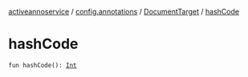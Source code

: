 [activeannoservice](../../index.md) / [config.annotations](../index.md) / [DocumentTarget](index.md) / [hashCode](./hash-code.md)

# hashCode

`fun hashCode(): `[`Int`](https://kotlinlang.org/api/latest/jvm/stdlib/kotlin/-int/index.html)